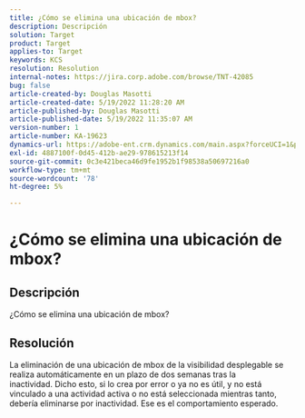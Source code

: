 ```yaml
---
title: ¿Cómo se elimina una ubicación de mbox?
description: Descripción
solution: Target
product: Target
applies-to: Target
keywords: KCS
resolution: Resolution
internal-notes: https://jira.corp.adobe.com/browse/TNT-42085
bug: false
article-created-by: Douglas Masotti
article-created-date: 5/19/2022 11:28:20 AM
article-published-by: Douglas Masotti
article-published-date: 5/19/2022 11:35:07 AM
version-number: 1
article-number: KA-19623
dynamics-url: https://adobe-ent.crm.dynamics.com/main.aspx?forceUCI=1&pagetype=entityrecord&etn=knowledgearticle&id=09bdf6c7-66d7-ec11-a7b5-000d3a3add22
exl-id: 4887100f-0d45-412b-ae29-978615213f14
source-git-commit: 0c3e421beca46d9fe1952b1f98538a50697216a0
workflow-type: tm+mt
source-wordcount: '78'
ht-degree: 5%

---
```


# ¿Cómo se elimina una ubicación de mbox?

## Descripción

¿Cómo se elimina una ubicación de mbox?

## Resolución


La eliminación de una ubicación de mbox de la visibilidad desplegable se realiza automáticamente en un plazo de dos semanas tras la inactividad. Dicho esto, si lo crea por error o ya no es útil, y no está vinculado a una actividad activa o no está seleccionada mientras tanto, debería eliminarse por inactividad. Ese es el comportamiento esperado.
